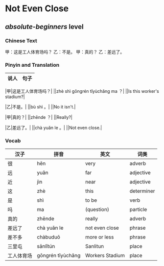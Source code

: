 # Not Even Close
## *absolute-beginners* level

### Chinese Text
甲：这是工人体育场吗？
乙：不是。
甲：真的？
乙：差远了。

### Pinyin and Translation
|说人|句子|
|----|----|

|甲|这是工人体育场吗？|
||zhè shì gōngrén tǐyùchǎng ma ？|
||Is this worker's stadium?|

|乙|不是。|
||bù shì 。|
||No it isn't.|

|甲|真的？|
||zhēnde ？|
||Really?|

|乙|差远了。|
||chà yuǎn le 。|
||Not even close.|
### Vocab
|汉子|拼音|英文|词类|
|----|----|----|----|
|很|hěn|very|adverb|
|远|yuǎn|far|adjective|
|近|jìn|near|adjective|
|这|zhè|this|determiner|
|是|shì|to be|verb|
|吗|ma|(question)|particle|
|真的|zhēnde|really|adverb|
|差远了|chà yuǎn le|not even close|phrase|
|差不多|chàbuduō|more or less|phrase|
|三里屯|sānlǐtún|Sanlitun|place|
|工人体育场|gōngrén tǐyùchǎng|Workers Stadium|place|